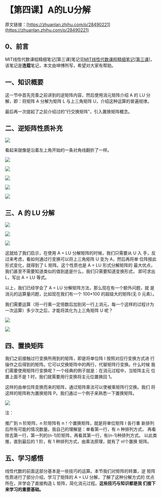 # 【第四课】A的LU分解

原文链接：[https://zhuanlan.zhihu.com/p/28490221](https://zhuanlan.zhihu.com/p/28490221)

## **0、前言**

MIT线性代数课程精细笔记\[第三课\]笔记见[MIT线性代数课程精细笔记\[第三课\]](https://zhuanlan.zhihu.com/p/28434767?refer=qinlibo-ml)，该笔记是**连载**笔记，本文由坤博所写，希望对大家有帮助。

## **一、知识概要**

这一节中首先完善之前讲到的逆矩阵内容，然后使用消元矩阵介绍 A 的 LU 分 解，即：将矩阵 A 分解为矩阵 L 与上三角矩阵 U，介绍这种运算的普遍规律。

最后再一次提起了之前介绍过的“行交换矩阵”，引入置换矩阵概念。

## **二、逆矩阵性质补充**

![](https://pic3.zhimg.com/80/v2-e562b550af5eb7cdcc35e560ebe479f8_hd.jpg)

看起来就像是沿着左上角开始的一条对角线翻折了一样。

![](https://pic4.zhimg.com/80/v2-2d848da78b09b6820d8ad37344cf681c_hd.jpg)

  


![](https://pic1.zhimg.com/80/v2-71ce6cbecf5b31b52709068aa8ecbb4b_hd.jpg)

  


![](https://pic1.zhimg.com/80/v2-4751f749667de463620e36425489e044_hd.jpg)

  


![](https://pic2.zhimg.com/80/v2-9df6b4af1e21e7ae06473b4c1679c7c5_hd.jpg)

  


![](https://pic4.zhimg.com/80/v2-c6ed9e7f520023729b1aa09925b6005f_hd.jpg)

## **三、A 的 LU 分解**

![](https://pic4.zhimg.com/80/v2-52a92fd4185eaea16ab8251e98b0b9a0_hd.jpg)

  


![](https://pic4.zhimg.com/80/v2-967eb48168ac8a0102728581e3efc720_hd.jpg)

  


![](https://pic2.zhimg.com/80/v2-06a3334b5bf22b62e1cbfdac49533a0a_hd.jpg)

这就给了我们启示，在使用 A = LU 分解矩阵的时候，我们只需要从 U 入 手，反过来考虑，看如何通过行变换可以将上三角矩阵 U 变为 A，然后再将单 位阵按此形式变化，就得到了 L 矩阵。这个性质也是 A = LU 形式分解矩阵的 最大优点，我们甚至不需要知道类似的值到底是什么，我们只需要知道变换形式， 即可求出 L，写出 A = LU 等式。

以上，我们已经学会了 A = LU 分解矩阵方法，那么现在有一个额外问题，就 是消元的运算量问题，比如现在我们有一个 100\*100 的超级大的矩阵\(无 0 元素）。

我们需要运算（将一行乘一定倍数后加到另一行上消元，每一个这样的过程计为 一次运算）多少次之后，才能将其化为上三角矩阵 U 呢？

  


![](https://pic3.zhimg.com/80/v2-5b59c69b94fc9ad981fb95db20603df8_hd.jpg)

  


![](https://pic4.zhimg.com/80/v2-3e6766ca84a0dc034bcfaa573d8c0b9d_hd.jpg)

## **四、置换矩阵**

我们之前接触过行变换所用到的矩阵，即是将单位阵 I 按照对应行变换方式进 行操作之后得到的矩阵。它可以交换矩阵中的两行，代替矩阵行变换。什么时候 我们需要使用矩阵行变换呢？一个经典的例子就是：在消元过程中，当矩阵主元 位置上面不是 1 时，我们就需要用行变换将主元位置换回 1。

这样的由单位阵变换而来的矩阵，通过矩阵乘法可以使被乘矩阵行交换。我们 将这样的矩阵称为置换矩阵 P。我们通过一个例子来熟悉一下置换矩阵。

  


![](https://pic1.zhimg.com/80/v2-85a0aa24c67b85fab2648118e2d4ec13_hd.jpg)

注：

推广到 n 阶矩阵，n 阶矩阵有 n！个置换矩阵，就是将单位矩阵 I 各行重 新排列后所有可能的情况数量。我自己的理解是：单看第一行，有 n 种排列方式， 再看除去第一行，第一列的\(n-1\)阶矩阵，再看其第一行，有\(n-1\)种排列方式。 以此类推，直到最后的 1 阶，有 1 种排列方式，由乘法原理，就有了 n!个置换 矩阵。

## **五、学习感悟**

线性代数的前面这部分基本是一些技巧的运算。本节我们对矩阵的转置，逆 矩阵性质进行了部分介绍，学习了矩阵的 A = LU 分解，了解了这种分解方式的 优点所在，并学会了直接构造 L 矩阵，简化消元过程。**这些技巧与知识都是我 们接下来学习的重要基础。**

